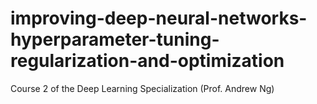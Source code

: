 # improving-deep-neural-networks-hyperparameter-tuning-regularization-and-optimization
Course 2 of the Deep Learning Specialization (Prof. Andrew Ng)
